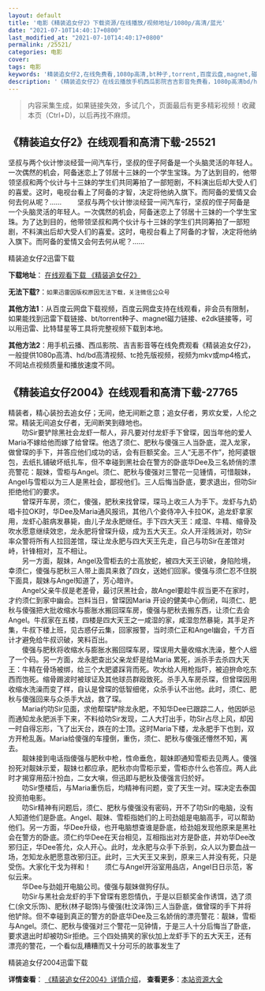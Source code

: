 ```yaml
---
layout: default
title: '电影《精装追女仔2》下载资源/在线播放/视频地址/1080p/高清/蓝光'
date: "2021-07-10T14:40:17+0800"
last_modified_at: "2021-07-10T14:40:17+0800"
permalink: /25521/
categories: 电影
cover:
tags: 电影
keywords: '精装追女仔2,在线免费看,1080p高清,bt种子,torrent,百度云盘,magnet,磁力链,迅雷下载资源'
description: '《精装追女仔2》在线云播放手机西瓜影院吉吉影音免费看，1080p高清bd/hd未删减完整版和tc抢先枪版，mkv/mp4格式，附带bt/torrent种子、magnet/磁力链、百度云盘、网盘资源迅雷下载链接'
---
```


>内容采集生成，如果链接失效，多试几个，页面最后有更多精彩视频！收藏本页（Ctrl+D)，以后再找不麻烦。


## 《精装追女仔2》在线观看和高清下载-25521

坚叔与两个伙计惨淡经营一间汽车行，坚叔的侄子阿备是一个头脑灵活的年轻人。一次偶然的机会，阿备迷恋上了邻居十三妹的一个学生宝珠。为了达到目的，他带领坚叔和两个伙计与十三妹的学生们共同筹拍了一部短剧，不料演出后却大受人们的喜爱。这时，电视台看上了阿备的才智，决定将他纳入旗下。而阿备的爱情又会何去何从呢？…… 　　坚叔与两个伙计惨淡经营一间汽车行，坚叔的侄子阿备是一个头脑灵活的年轻人。一次偶然的机会，阿备迷恋上了邻居十三妹的一个学生宝珠。为了达到目的，他带领坚叔和两个伙计与十三妹的学生们共同筹拍了一部短剧，不料演出后却大受人们的喜爱。这时，电视台看上了阿备的才智，决定将他纳入旗下。而阿备的爱情又会何去何从呢？……


精装追女仔2迅雷下载

**下载地址**： [在线观看下载 《精装追女仔2》](https://www.993dy.com//vod-detail-id-22607.html) 


**无法下载?**：`如果迅雷因版权原因无法下载，关注微信公众号 `

**其他方法1**：从百度云网盘下载视频，百度云网盘支持在线观看，非会员有限制，如果能找到迅雷下载链接、bt/torrent种子、magnet磁力链接、e2dk链接等，可以用迅雷、比特彗星等工具将完整视频下载到本地。

**其他方法2**：用手机云播、西瓜影院、吉吉影音等在线免费观看《精装追女仔2》，一般提供1080p高清、hd/bd高清视频、tc抢先版视频，视频为mkv或mp4格式，不同站点视频质量和播放速度不同。


## 《精装追女仔2004》在线观看和高清下载-27765

精装者，精心装扮去追女仔；无间，绝无间断之意；追女仔者，男欢女爱，人伦之常。精装无间追女仔者，无间断笑到碌地也。<br />　　叻Sir要铲除黑社会龙虾一帮人，非凡要对付龙虾手下曾琛，因当年他的爱人Maria不嫁给他而嫁了给曾琛。他选了须仁、肥秋与傻强三人当卧底，混入龙家，做曾琛的手下，并答应他们成功的话，会有巨额奖金。三人&ldquo;无恶不作”，抢阿婆银包，去纸扎铺破坏纸扎车，但不幸碰到黑社会在警方的卧底华Dee及三名娇俏的漂亮警花：靓妹，雪柜与Angel。须仁、肥秋与傻强对三警花一见锺情，可惜靓妹，Angel与雪柜以为三人是黑社会，鄙视他们。三人后悔当卧底，要求退出，但叻Sir拒绝他们的要求。<br />　　曾琛开车房，须仁，傻强，肥秋来找曾琛，琛马上收三人为手下。龙虾与九奶唱卡拉OK时，华Dee及Maria通风报讯，其他八个妾侍冲入卡拉OK，追龙虾拿家用，龙虾心脏病发暴毙，由儿子龙永肥继任。手下四大天王：咸湿、牛精、缩骨及吹水愿意继续效忠，龙永肥将曾琛升级，成为五大天王。众人开淫贱派对，叻Sir率众警将所有人拉回差馆，琛让龙永肥与四大天王先走，自己与叻Sir在差馆对峙，针锋相对，互不相让。<br />　　另一方面，靓妹，Angel及雪柜去的士高放蛇，被四大天王识破，身陷险境，幸须仁，傻强与肥秋三人带上面具来救了四女，送她们回家。傻强与须仁忍不住脱下面具，靓妹与Angel知道了，芳心暗许。<br />　　Angel父亲牛叔是老差骨，最讨厌黑社会，故Angel要趁牛叔当更不在家时，才约须仁到家中幽会。岂料当日，曾琛因Maria 开设的健美中心倒闭，叫须仁、肥秋与傻强把大批收缩水与膨胀水搬回琛车房，傻强与肥秋去搬东西，让须仁去会Angel。牛叔家在五楼，四楼是四大天王之一咸湿的家，咸湿忽然暴毙，其手足齐集，牛叔下楼上班，见古惑仔云集，回家报警，当时须仁正和Angel幽会，千方百计才避免给牛叔识破，笑料百出。<br />　　傻强与肥秋将收缩水与膨胀水搬回琛车房，琛误用大量收缩水洗澡，整个人细了一个码。另一方面，龙永肥查出父亲龙虾是给Maria 累死，派杀手去杀四大天王：牛精在骨场被绑，给三个大肥婆踩背而死。吹水给人用枪指吓，被迫拚命吃东西而饱死。缩骨踢波时被球证及其他球员群殴致死。杀手入车房杀琛，但曾琛因用收缩水洗澡而变了样，自认是曾琛的低智细佬，众杀手认不出他。此时，须仁、肥秋与傻强回来与众杀手大战，救了琛。<br />　　Maria约叻Sir见面，求他帮琛铲除龙永肥，不知华Dee已跟踪二人，他因妒忌而通知龙永肥派手下来，不料给叻Sir发现，二人大打出手，叻Sir占尽上风，却因一时自得忘形，飞了出天台，跌在的士顶。这时Maria下楼，龙永肥手下也到，双方开枪乱轰。Maria给傻强的车撞倒，重伤，须仁、肥秋与傻强还懵然不知，离去。<br />　　靓妹接到电话指傻强与肥秋中枪，性命垂危，靓妹即通知雪柜去见两人。傻强扮死对靓妹示爱，靓妹乜都应承，肥秋亦向雪柜示爱，雪柜亦什么也答应。两人此时才揭穿用茄汁扮血，二女大嗔，但迅即与肥秋及傻强言归於好。<br />　　叻Sir堕楼后，与Maria重伤后，均精神有问题，变了天生一对。琛决定去泰国投资拍电影。<br />　　叻Sir精神有问题后，须仁、肥秋与傻强没有密码，开不了叻Sir的电脑，没有人知道他们是卧底。Angel、靓妹、雪柜指她们的上司劲姐是电脑高手，可以帮助他们。另一方面，华Dee升级，也开电脑想查谁是卧底，给劲姐发现他原来是黑社会在警方的卧底。须仁约华Dee在天台相见，互相指出对方是卧底，并劝华Dee改邪归正，华Dee答允，众人开心。此时，龙永肥与众手下杀到，众人以为要血战一场，怎知龙永肥愿意改邪归正。此时，三大天王又来到，原来三人并没有死，只是受伤。大家化干戈为祥和！　　须仁与Angel开浴室用品店，Angel日日示范，客似云来。<br />　　华Dee与劲姐开电脑公司。傻强与靓妹做狗仔队。<br />　　叻Sir与黑社会龙虾的手下曾琛有恩怨情仇，于是以巨额奖金作诱饵，选了须仁(余文乐饰)、肥秋(林子聪饰)与傻强(杜汶泽饰)三人当卧底，做曾琛的手下并将他铲除。但不幸碰到真正的警方的卧底华Dee及三名娇俏的漂亮警花：靓妹，雪柜与Angel。须仁、肥秋与傻强对三个警花一见钟情，于是三人十分后悔当了卧底，要求退出时却被叻Sir拒绝。三个四处搞笑的家伙加上龙虾手下的五大天王，还有漂亮的警花，一个看似乱糟糟而又十分可乐的故事发生了


精装追女仔2004迅雷下载

**详情查看**： [《精装追女仔2004》详情介绍](/movie/27765/)， **查看更多**：[本站资源大全](/movie/t/all/)

